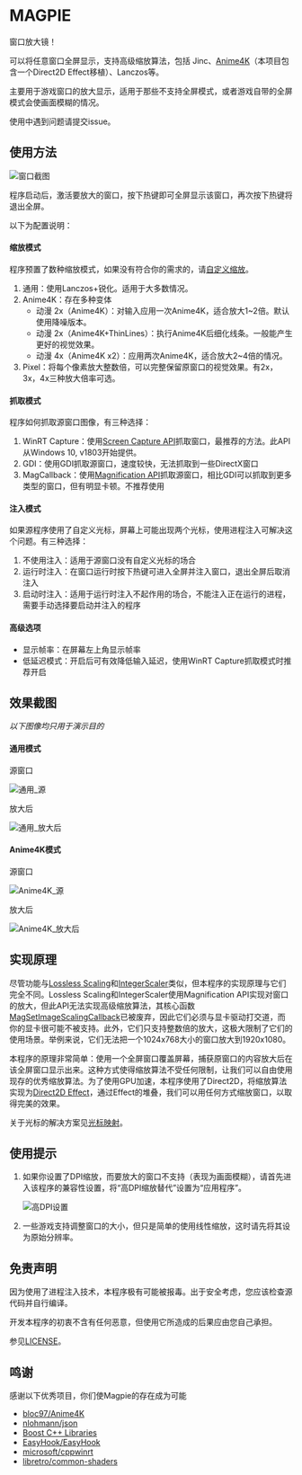 # MAGPIE

窗口放大镜！

可以将任意窗口全屏显示，支持高级缩放算法，包括 Jinc、[Anime4K](https://github.com/bloc97/Anime4K)（本项目包含一个Direct2D Effect移植）、Lanczos等。

主要用于游戏窗口的放大显示，适用于那些不支持全屏模式，或者游戏自带的全屏模式会使画面模糊的情况。

使用中遇到问题请提交issue。

## 使用方法

![窗口截图](img/窗口截图.png)

程序启动后，激活要放大的窗口，按下热键即可全屏显示该窗口，再次按下热键将退出全屏。

以下为配置说明：

#### 缩放模式

程序预置了数种缩放模式，如果没有符合你的需求的，请[自定义缩放](docs/自定义缩放.md)。

1. 通用：使用Lanczos+锐化。适用于大多数情况。
2. Anime4K：存在多种变体
   * 动漫 2x（Anime4K）：对输入应用一次Anime4K，适合放大1~2倍。默认使用降噪版本。
   * 动漫 2x（Anime4K+ThinLines）：执行Anime4K后细化线条。一般能产生更好的视觉效果。
   * 动漫 4x（Anime4K x2）：应用两次Anime4K，适合放大2~4倍的情况。
3. Pixel：将每个像素放大整数倍，可以完整保留原窗口的视觉效果。有2x，3x，4x三种放大倍率可选。

#### 抓取模式

程序如何抓取源窗口图像，有三种选择：

1. WinRT Capture：使用[Screen Capture API](https://docs.microsoft.com/en-us/windows/uwp/audio-video-camera/screen-capture)抓取窗口，最推荐的方法。此API从Windows 10, v1803开始提供。
2. GDI：使用GDI抓取源窗口，速度较快，无法抓取到一些DirectX窗口
3. MagCallback：使用[Magnification API](https://docs.microsoft.com/en-us/previous-versions/windows/desktop/magapi/entry-magapi-sdk)抓取源窗口，相比GDI可以抓取到更多类型的窗口，但有明显卡顿。不推荐使用

#### 注入模式

如果源程序使用了自定义光标，屏幕上可能出现两个光标，使用进程注入可解决这个问题。有三种选择：

1. 不使用注入：适用于源窗口没有自定义光标的场合
2. 运行时注入：在窗口运行时按下热键可进入全屏并注入窗口，退出全屏后取消注入
3. 启动时注入：适用于运行时注入不起作用的场合，不能注入正在运行的进程，需要手动选择要启动并注入的程序

#### 高级选项

* 显示帧率：在屏幕左上角显示帧率
* 低延迟模式：开启后可有效降低输入延迟，使用WinRT Capture抓取模式时推荐开启

## 效果截图

*以下图像均只用于演示目的*

#### 通用模式

源窗口

![通用_源](img/通用_源.png)

放大后

![通用_放大后](img/通用_放大后.png)

#### Anime4K模式

源窗口

![Anime4K_源](img/Anime4K_源.png)

放大后

![Anime4K_放大后](img/Anime4K_放大后.png)

## 实现原理

尽管功能与[Lossless Scaling](https://store.steampowered.com/app/993090/Lossless_Scaling/)和[IntegerScaler](https://tanalin.com/en/projects/integer-scaler/)类似，但本程序的实现原理与它们完全不同。Lossless Scaling和IntegerScaler使用Magnification API实现对窗口的放大，但此API无法实现高级缩放算法，其核心函数[MagSetImageScalingCallback](https://docs.microsoft.com/en-us/windows/win32/api/magnification/nf-magnification-magsetimagescalingcallback)已被废弃，因此它们必须与显卡驱动打交道，而你的显卡很可能不被支持。此外，它们只支持整数倍的放大，这极大限制了它们的使用场景。举例来说，它们无法把一个1024x768大小的窗口放大到1920x1080。

本程序的原理非常简单：使用一个全屏窗口覆盖屏幕，捕获原窗口的内容放大后在该全屏窗口显示出来。这种方式使得缩放算法不受任何限制，让我们可以自由使用现存的优秀缩放算法。为了使用GPU加速，本程序使用了Direct2D，将缩放算法实现为[Direct2D Effect](https://docs.microsoft.com/en-us/windows/win32/direct2d/effects-overview)，通过Effect的堆叠，我们可以用任何方式缩放窗口，以取得完美的效果。

关于光标的解决方案见[光标映射](./docs/光标映射.md)。

## 使用提示

1. 如果你设置了DPI缩放，而要放大的窗口不支持（表现为画面模糊），请首先进入该程序的兼容性设置，将“高DPI缩放替代”设置为“应用程序”。

   ![高DPI设置](img/高DPI设置.png)

2. 一些游戏支持调整窗口的大小，但只是简单的使用线性缩放，这时请先将其设为原始分辨率。

## 免责声明

因为使用了进程注入技术，本程序极有可能被报毒。出于安全考虑，您应该检查源代码并自行编译。

开发本程序的初衷不含有任何恶意，但使用它所造成的后果应由您自己承担。

参见[LICENSE](./LICENSE)。

## 鸣谢

感谢以下优秀项目，你们使Magpie的存在成为可能

* [bloc97/Anime4K](https://github.com/bloc97/Anime4K)
* [nlohmann/json](https://github.com/nlohmann/json)
* [Boost C++ Libraries](https://www.boost.org/)
* [EasyHook/EasyHook](https://github.com/EasyHook/EasyHook)
* [microsoft/cppwinrt](https://github.com/microsoft/cppwinrt)
* [libretro/common-shaders](https://github.com/libretro/common-shaders)

